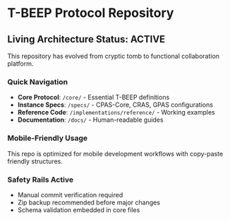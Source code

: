 # T-BEEP Protocol Repository

## Living Architecture Status: ACTIVE

This repository has evolved from cryptic tomb to functional collaboration platform.

### Quick Navigation
- **Core Protocol**: `/core/` - Essential T-BEEP definitions
- **Instance Specs**: `/specs/` - CPAS-Core, CRAS, GPAS configurations  
- **Reference Code**: `/implementations/reference/` - Working examples
- **Documentation**: `/docs/` - Human-readable guides

### Mobile-Friendly Usage
This repo is optimized for mobile development workflows with copy-paste friendly structures.

### Safety Rails Active
- Manual commit verification required
- Zip backup recommended before major changes
- Schema validation embedded in core files
